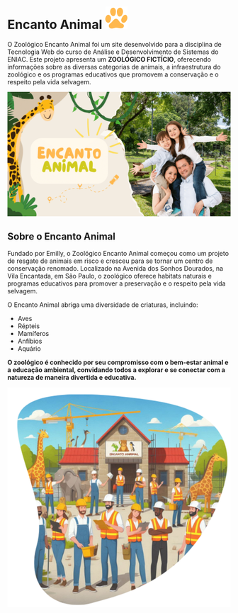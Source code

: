 # Encanto Animal ![Icon Pata](img/pata.png)

O Zoológico Encanto Animal foi um site desenvolvido para a disciplina de Tecnologia Web do curso de Análise e Desenvolvimento de Sistemas do ENIAC. Este projeto apresenta um **ZOOLÓGICO FICTÍCIO**, oferecendo informações sobre as diversas categorias de animais, a infraestrutura do zoológico e os programas educativos que promovem a conservação e o respeito pela vida selvagem.

![Encanto Animal](img/capa.png)

## Sobre o Encanto Animal
Fundado por Emilly, o Zoológico Encanto Animal começou como um projeto de resgate de animais em risco e cresceu para se tornar um centro de conservação renomado. Localizado na Avenida dos Sonhos Dourados, na Vila Encantada, em São Paulo, o zoológico oferece habitats naturais e programas educativos para promover a preservação e o respeito pela vida selvagem.

O Encanto Animal abriga uma diversidade de criaturas, incluindo:

- Aves
- Répteis
- Mamíferos
- Anfíbios
- Aquário

**O zoológico é conhecido por seu compromisso com o bem-estar animal e a educação ambiental, convidando todos a explorar e se conectar com a natureza de maneira divertida e educativa.**

![sobre o encanto animal](img/sobre.png)






